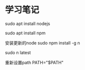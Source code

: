 # 学习笔记

sudo apt install nodejs

sudo apt install npm

安装更新的node
sudo npm install -g n

sudo n latest

重新设置path
PATH="$PATH"
